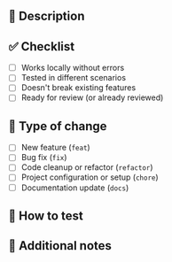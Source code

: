 ## 📌 Description

<!-- Briefly explain what this PR does and why -->

## ✅ Checklist

- [ ] Works locally without errors
- [ ] Tested in different scenarios
- [ ] Doesn't break existing features
- [ ] Ready for review (or already reviewed)

## 🔧 Type of change

- [ ] New feature (`feat`)
- [ ] Bug fix (`fix`)
- [ ] Code cleanup or refactor (`refactor`)
- [ ] Project configuration or setup (`chore`)
- [ ] Documentation update (`docs`)

## 🧪 How to test

<!-- Step-by-step instructions to manually test this PR -->

## 📝 Additional notes

<!-- Any unusual or noteworthy points -->
